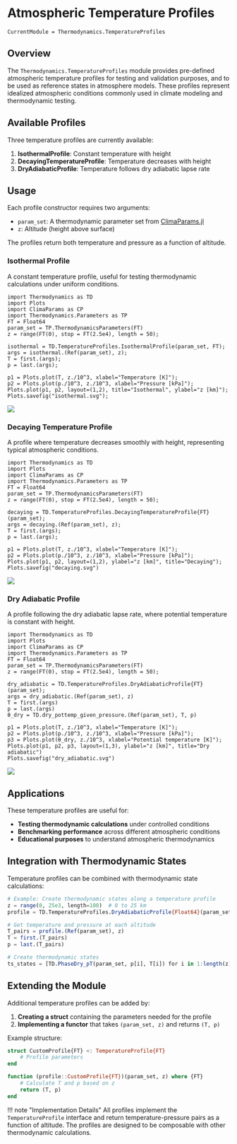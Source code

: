 # Atmospheric Temperature Profiles

```@meta
CurrentModule = Thermodynamics.TemperatureProfiles
```

## Overview

The `Thermodynamics.TemperatureProfiles` module provides pre-defined atmospheric temperature profiles for testing and validation purposes, and to be used as reference states in atmosphere models. These profiles represent idealized atmospheric conditions commonly used in climate modeling and thermodynamic testing.

## Available Profiles

Three temperature profiles are currently available:

1. **IsothermalProfile**: Constant temperature with height
2. **DecayingTemperatureProfile**: Temperature decreases with height
3. **DryAdiabaticProfile**: Temperature follows dry adiabatic lapse rate

## Usage

Each profile constructor requires two arguments:

- `param_set`: A thermodynamic parameter set from [ClimaParams.jl](https://github.com/CliMA/ClimaParams.jl)
- `z`: Altitude (height above surface)

The profiles return both temperature and pressure as a function of altitude.

### Isothermal Profile

A constant temperature profile, useful for testing thermodynamic calculations under uniform conditions.

```@example
import Thermodynamics as TD
import Plots
import ClimaParams as CP
import Thermodynamics.Parameters as TP
FT = Float64
param_set = TP.ThermodynamicsParameters(FT)
z = range(FT(0), stop = FT(2.5e4), length = 50);

isothermal = TD.TemperatureProfiles.IsothermalProfile(param_set, FT);
args = isothermal.(Ref(param_set), z);
T = first.(args);
p = last.(args);

p1 = Plots.plot(T, z./10^3, xlabel="Temperature [K]");
p2 = Plots.plot(p./10^3, z./10^3, xlabel="Pressure [kPa]");
Plots.plot(p1, p2, layout=(1,2), title="Isothermal", ylabel="z [km]");
Plots.savefig("isothermal.svg");
```
![](isothermal.svg)

### Decaying Temperature Profile

A profile where temperature decreases smoothly with height, representing typical atmospheric conditions.

```@example
import Thermodynamics as TD
import Plots
import ClimaParams as CP
import Thermodynamics.Parameters as TP
FT = Float64
param_set = TP.ThermodynamicsParameters(FT)
z = range(FT(0), stop = FT(2.5e4), length = 50);

decaying = TD.TemperatureProfiles.DecayingTemperatureProfile{FT}(param_set);
args = decaying.(Ref(param_set), z);
T = first.(args);
p = last.(args);

p1 = Plots.plot(T, z./10^3, xlabel="Temperature [K]");
p2 = Plots.plot(p./10^3, z./10^3, xlabel="Pressure [kPa]");
Plots.plot(p1, p2, layout=(1,2), ylabel="z [km]", title="Decaying");
Plots.savefig("decaying.svg")
```
![](decaying.svg)

### Dry Adiabatic Profile

A profile following the dry adiabatic lapse rate, where potential temperature is constant with height.

```@example
import Thermodynamics as TD
import Plots
import ClimaParams as CP
import Thermodynamics.Parameters as TP
FT = Float64
param_set = TP.ThermodynamicsParameters(FT)
z = range(FT(0), stop = FT(2.5e4), length = 50);

dry_adiabatic = TD.TemperatureProfiles.DryAdiabaticProfile{FT}(param_set);
args = dry_adiabatic.(Ref(param_set), z)
T = first.(args)
p = last.(args)
θ_dry = TD.dry_pottemp_given_pressure.(Ref(param_set), T, p)

p1 = Plots.plot(T, z./10^3, xlabel="Temperature [K]");
p2 = Plots.plot(p./10^3, z./10^3, xlabel="Pressure [kPa]");
p3 = Plots.plot(θ_dry, z./10^3, xlabel="Potential temperature [K]");
Plots.plot(p1, p2, p3, layout=(1,3), ylabel="z [km]", title="Dry adiabatic")
Plots.savefig("dry_adiabatic.svg")
```
![](dry_adiabatic.svg)

## Applications

These temperature profiles are useful for:

- **Testing thermodynamic calculations** under controlled conditions
- **Benchmarking performance** across different atmospheric conditions
- **Educational purposes** to understand atmospheric thermodynamics

## Integration with Thermodynamic States

Temperature profiles can be combined with thermodynamic state calculations:

```julia
# Example: Create thermodynamic states along a temperature profile
z = range(0, 25e3, length=100)  # 0 to 25 km
profile = TD.TemperatureProfiles.DryAdiabaticProfile{Float64}(param_set)

# Get temperature and pressure at each altitude
T_pairs = profile.(Ref(param_set), z)
T = first.(T_pairs)
p = last.(T_pairs)

# Create thermodynamic states
ts_states = [TD.PhaseDry_pT(param_set, p[i], T[i]) for i in 1:length(z)]
```

## Extending the Module

Additional temperature profiles can be added by:

1. **Creating a struct** containing the parameters needed for the profile
2. **Implementing a functor** that takes `(param_set, z)` and returns `(T, p)`

Example structure:

```julia
struct CustomProfile{FT} <: TemperatureProfile{FT}
    # Profile parameters
end

function (profile::CustomProfile{FT})(param_set, z) where {FT}
    # Calculate T and p based on z
    return (T, p)
end
```

!!! note "Implementation Details"
    All profiles implement the `TemperatureProfile` interface and return
    temperature-pressure pairs as a function of altitude. The profiles are
    designed to be composable with other thermodynamic calculations.

